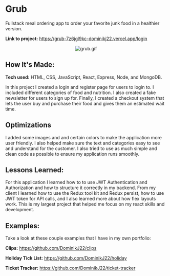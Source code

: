 # Grub
Fullstack meal ordering app to order your favorite junk food in a healthier version.

**Link to project:** https://grub-7z6jgl9kc-dominikj22.vercel.app/login </br>


<p align="center">
<img src="grub.gif" alt="grub.gif"/> 
</p>

## How It's Made:

**Tech used:** HTML, CSS, JavaScript, React, Express, Node, and MongoDB.

In this project I created a login and register page for users to login to. I included different categories of food and nutrition. I also created a fake newsletter for users to sign up for. Finally, I created a checkout system that lets the user buy and purchase their food and gives them an estimated wait time.

## Optimizations

I added some images and and certain colors to make the application more user friendly. I also helped make sure the text and categories easy to see and understand for the customer. I also tried to use as much simple and clean code as possible to ensure my application runs smoothly. 

## Lessons Learned:

For this application I learned how to to use JWT Authentication and Authorization and how to structure it correctly in my backend.
From my client I learned how to use the Redux tool kit and Redux persist, how to use JWT token for API calls, and I also learned more about how flex layouts work.
This is my largest project that helped me focus on my react skills and development.

## Examples:
Take a look at these couple examples that I have in my own portfolio:

**Clips:** https://github.com/DominikJ22/clips

**Holiday Tick List:** https://github.com/DominikJ22/holiday

**Ticket Tracker:** https://github.com/DominikJ22/ticket-tracker

